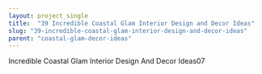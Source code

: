 ```yaml
---
layout: project_single
title:  "39 Incredible Coastal Glam Interior Design and Decor Ideas"
slug: "39-incredible-coastal-glam-interior-design-and-decor-ideas"
parent: "coastal-glam-decor-ideas"
---
```

Incredible Coastal Glam Interior Design And Decor Ideas07